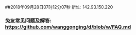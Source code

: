 ##2018年09月28日07时12分07秒 新址: 142.93.150.220
### 兔友常见问题及解答: https://github.com/wanggonging/d/blob/w/FAQ.md
